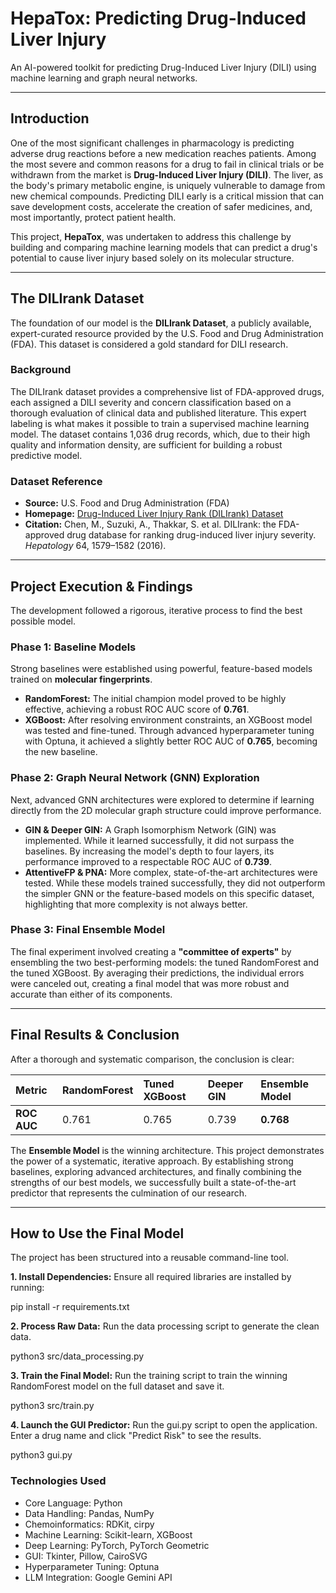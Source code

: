 # HepaTox: Predicting Drug-Induced Liver Injury

An AI-powered toolkit for predicting Drug-Induced Liver Injury (DILI) using machine learning and graph neural networks.

---

## Introduction

One of the most significant challenges in pharmacology is predicting adverse drug reactions before a new medication reaches patients. Among the most severe and common reasons for a drug to fail in clinical trials or be withdrawn from the market is **Drug-Induced Liver Injury (DILI)**. The liver, as the body's primary metabolic engine, is uniquely vulnerable to damage from new chemical compounds. Predicting DILI early is a critical mission that can save development costs, accelerate the creation of safer medicines, and, most importantly, protect patient health.

This project, **HepaTox**, was undertaken to address this challenge by building and comparing machine learning models that can predict a drug's potential to cause liver injury based solely on its molecular structure.

---

## The DILIrank Dataset

The foundation of our model is the **DILIrank Dataset**, a publicly available, expert-curated resource provided by the U.S. Food and Drug Administration (FDA). This dataset is considered a gold standard for DILI research.

### Background

The DILIrank dataset provides a comprehensive list of FDA-approved drugs, each assigned a DILI severity and concern classification based on a thorough evaluation of clinical data and published literature. This expert labeling is what makes it possible to train a supervised machine learning model. The dataset contains 1,036 drug records, which, due to their high quality and information density, are sufficient for building a robust predictive model.

### Dataset Reference

* **Source:** U.S. Food and Drug Administration (FDA)
* **Homepage:** [Drug-Induced Liver Injury Rank (DILIrank) Dataset](https://www.fda.gov/science-research/liver-toxicity-knowledge-base-ltkb/drug-induced-liver-injury-rank-dilirank-dataset)
* **Citation:** Chen, M., Suzuki, A., Thakkar, S. et al. DILIrank: the FDA-approved drug database for ranking drug-induced liver injury severity. *Hepatology* 64, 1579–1582 (2016).

---

## Project Execution & Findings

The development followed a rigorous, iterative process to find the best possible model.

### Phase 1: Baseline Models

Strong baselines were established using powerful, feature-based models trained on **molecular fingerprints**.

* **RandomForest:** The initial champion model proved to be highly effective, achieving a robust ROC AUC score of **0.761**.
* **XGBoost:** After resolving environment constraints, an XGBoost model was tested and fine-tuned. Through advanced hyperparameter tuning with Optuna, it achieved a slightly better ROC AUC of **0.765**, becoming the new baseline.

### Phase 2: Graph Neural Network (GNN) Exploration

Next, advanced GNN architectures were explored to determine if learning directly from the 2D molecular graph structure could improve performance.

* **GIN & Deeper GIN:** A Graph Isomorphism Network (GIN) was implemented. While it learned successfully, it did not surpass the baselines. By increasing the model's depth to four layers, its performance improved to a respectable ROC AUC of **0.739**.
* **AttentiveFP & PNA:** More complex, state-of-the-art architectures were tested. While these models trained successfully, they did not outperform the simpler GNN or the feature-based models on this specific dataset, highlighting that more complexity is not always better.

### Phase 3: Final Ensemble Model

The final experiment involved creating a **"committee of experts"** by ensembling the two best-performing models: the tuned RandomForest and the tuned XGBoost. By averaging their predictions, the individual errors were canceled out, creating a final model that was more robust and accurate than either of its components.

---

## Final Results & Conclusion

After a thorough and systematic comparison, the conclusion is clear:

| Metric      | RandomForest | Tuned XGBoost | Deeper GIN | **Ensemble Model** |
| :---------- | :----------- | :------------ | :--------- | :----------------- |
| **ROC AUC** | 0.761        | 0.765         | 0.739      | **0.768** |

The **Ensemble Model** is the winning architecture. This project demonstrates the power of a systematic, iterative approach. By establishing strong baselines, exploring advanced architectures, and finally combining the strengths of our best models, we successfully built a state-of-the-art predictor that represents the culmination of our research.

---

## How to Use the Final Model

The project has been structured into a reusable command-line tool.

**1. Install Dependencies:**
Ensure all required libraries are installed by running:

pip install -r requirements.txt

**2. Process Raw Data:**
Run the data processing script to generate the clean data.

python3 src/data_processing.py

**3. Train the Final Model:**
Run the training script to train the winning RandomForest model on the full dataset and save it.

python3 src/train.py

**4. Launch the GUI Predictor:**
Run the gui.py script to open the application. Enter a drug name and click "Predict Risk" to see the results.

python3 gui.py

### Technologies Used
- Core Language: Python
- Data Handling: Pandas, NumPy
- Chemoinformatics: RDKit, cirpy
- Machine Learning: Scikit-learn, XGBoost
- Deep Learning: PyTorch, PyTorch Geometric
- GUI: Tkinter, Pillow, CairoSVG
- Hyperparameter Tuning: Optuna
- LLM Integration: Google Gemini API